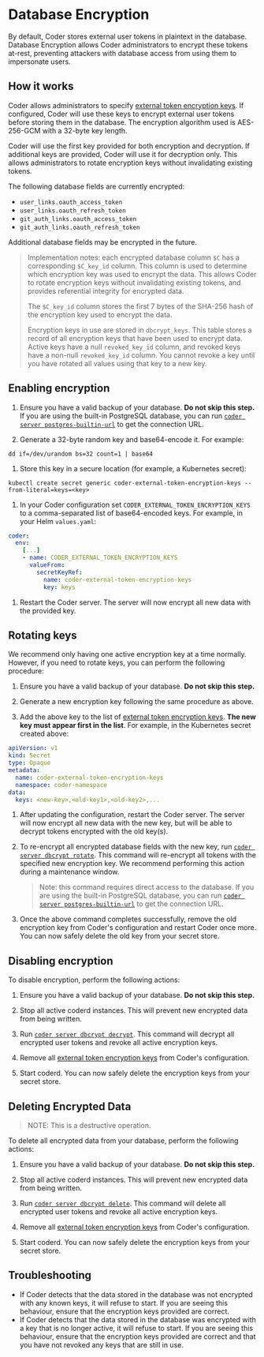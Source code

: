 # Database Encryption

By default, Coder stores external user tokens in plaintext in the database.
Database Encryption allows Coder administrators to encrypt these tokens at-rest,
preventing attackers with database access from using them to impersonate users.

## How it works

Coder allows administrators to specify [external token encryption keys](../cli/server.md#external-token-encryption-keys).
If configured, Coder will use these keys to encrypt external user tokens before
storing them in the database. The encryption algorithm used is AES-256-GCM with
a 32-byte key length.

Coder will use the first key provided for both encryption and decryption. If
additional keys are provided, Coder will use it for decryption only. This allows
administrators to rotate encryption keys without invalidating existing tokens.

The following database fields are currently encrypted:

- `user_links.oauth_access_token`
- `user_links.oauth_refresh_token`
- `git_auth_links.oauth_access_token`
- `git_auth_links.oauth_refresh_token`

Additional database fields may be encrypted in the future.

> Implementation notes: each encrypted database column `$C` has a corresponding
> `$C_key_id` column. This column is used to determine which encryption key was
> used to encrypt the data. This allows Coder to rotate encryption keys without
> invalidating existing tokens, and provides referential integrity for encrypted
> data.
>
> The `$C_key_id` column stores the first 7 bytes of the SHA-256 hash of the
> encryption key used to encrypt the data.
>
> Encryption keys in use are stored in `dbcrypt_keys`. This table stores a
> record of all encryption keys that have been used to encrypt data. Active keys
> have a null `revoked_key_id` column, and revoked keys have a non-null
> `revoked_key_id` column. You cannot revoke a key until you have rotated all
> values using that key to a new key.

## Enabling encryption

1. Ensure you have a valid backup of your database. **Do not skip this step.**
   If you are using the built-in PostgreSQL database, you can run
   [`coder server postgres-builtin-url`](../cli/server_postgres-builtin-url.md)
   to get the connection URL.

1. Generate a 32-byte random key and base64-encode it. For example:

```shell
dd if=/dev/urandom bs=32 count=1 | base64
```

1. Store this key in a secure location (for example, a Kubernetes secret):

```shell
kubectl create secret generic coder-external-token-encryption-keys --from-literal=keys=<key>
```

1. In your Coder configuration set `CODER_EXTERNAL_TOKEN_ENCRYPTION_KEYS` to a
   comma-separated list of base64-encoded keys. For example, in your Helm
   `values.yaml`:

```yaml
coder:
  env:
    [...]
    - name: CODER_EXTERNAL_TOKEN_ENCRYPTION_KEYS
      valueFrom:
        secretKeyRef:
          name: coder-external-token-encryption-keys
          key: keys
```

1. Restart the Coder server. The server will now encrypt all new data with the
   provided key.

## Rotating keys

We recommend only having one active encryption key at a time normally. However,
if you need to rotate keys, you can perform the following procedure:

1. Ensure you have a valid backup of your database. **Do not skip this step.**

1. Generate a new encryption key following the same procedure as above.

1. Add the above key to the list of
   [external token encryption keys](../cli/server.md#external-token-encryption-keys).
   **The new key must appear first in the list**. For example, in the Kubernetes
   secret created above:

```yaml
apiVersion: v1
kind: Secret
type: Opaque
metadata:
  name: coder-external-token-encryption-keys
  namespace: coder-namespace
data:
  keys: <new-key>,<old-key1>,<old-key2>,...
```

1. After updating the configuration, restart the Coder server. The server will
   now encrypt all new data with the new key, but will be able to decrypt tokens
   encrypted with the old key(s).

1. To re-encrypt all encrypted database fields with the new key, run
   [`coder server dbcrypt rotate`](../cli/server_dbcrypt_rotate.md). This
   command will re-encrypt all tokens with the specified new encryption key. We
   recommend performing this action during a maintenance window.

   > Note: this command requires direct access to the database. If you are using
   > the built-in PostgreSQL database, you can run
   > [`coder server postgres-builtin-url`](../cli/server_postgres-builtin-url.md)
   > to get the connection URL.

1. Once the above command completes successfully, remove the old encryption key
   from Coder's configuration and restart Coder once more. You can now safely
   delete the old key from your secret store.

## Disabling encryption

To disable encryption, perform the following actions:

1. Ensure you have a valid backup of your database. **Do not skip this step.**

1. Stop all active coderd instances. This will prevent new encrypted data from
   being written.

1. Run [`coder server dbcrypt decrypt`](../cli/server_dbcrypt_decrypt.md). This
   command will decrypt all encrypted user tokens and revoke all active
   encryption keys.

1. Remove all
   [external token encryption keys](../cli/server.md#external-token-encryption-keys)
   from Coder's configuration.

1. Start coderd. You can now safely delete the encryption keys from your secret
   store.

## Deleting Encrypted Data

> NOTE: This is a destructive operation.

To delete all encrypted data from your database, perform the following actions:

1. Ensure you have a valid backup of your database. **Do not skip this step.**

1. Stop all active coderd instances. This will prevent new encrypted data from
   being written.

1. Run [`coder server dbcrypt delete`](../cli/server_dbcrypt_delete.md). This
   command will delete all encrypted user tokens and revoke all active
   encryption keys.

1. Remove all
   [external token encryption keys](../cli/server.md#external-token-encryption-keys)
   from Coder's configuration.

1. Start coderd. You can now safely delete the encryption keys from your secret
   store.

## Troubleshooting

- If Coder detects that the data stored in the database was not encrypted with
  any known keys, it will refuse to start. If you are seeing this behaviour,
  ensure that the encryption keys provided are correct.
- If Coder detects that the data stored in the database was encrypted with a key
  that is no longer active, it will refuse to start. If you are seeing this
  behaviour, ensure that the encryption keys provided are correct and that you
  have not revoked any keys that are still in use.
